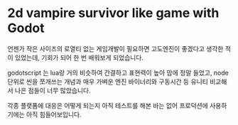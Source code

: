 # 2d vampire survivor like game with Godot

언젠가 작은 사이즈의 로열티 없는 게임개발이 필요하면 고도엔진이 좋겠다고 생각한 적이 있었는데,
기회가 되어 한 번 배워보게 되었습니다.

godotscript 는 lua랑 거의 비슷하여 간결하고 표현력이 높아 맘에 정말 들었고,
node 단위로 씬을 쪼개쓰는 개념과 매우 가벼운 엔진 바이너리와 구동시간 등 유니티 비교해서 나은 점들이 너무 많았습니다.

각종 플랫폼에 대응은 어떻게 되는지 아직 테스트를 해본 바는 없어 프로덕션에 사용하기에는 아직 힘들어보입니다.
